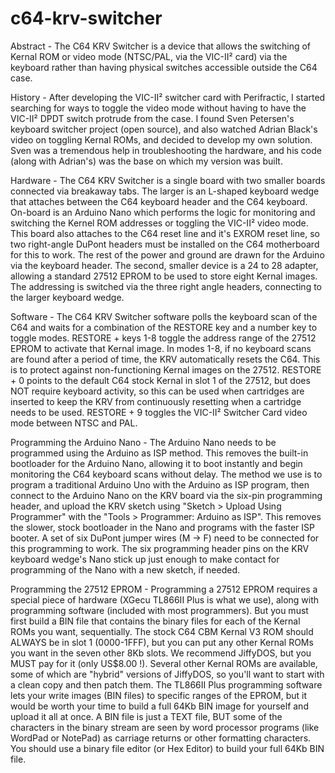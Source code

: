 # c64-krv-switcher
Abstract - The C64 KRV Switcher is a device that allows the switching of Kernal ROM or video mode (NTSC/PAL, via the VIC-II² card) via the keyboard rather than having physical switches accessible outside the C64 case.

History - After developing the VIC-II² switcher card with Perifractic, I started searching for ways to toggle the video mode without having to have the VIC-II² DPDT switch protrude from the case. I found Sven Petersen's keyboard switcher project (open source), and also watched Adrian Black's video on toggling Kernal ROMs, and decided to develop my own solution. Sven was a tremendous help in troubleshooting the hardware, and his code (along with Adrian's) was the base on which my version was built.

Hardware - The C64 KRV Switcher is a single board with two smaller boards connected via breakaway tabs. The larger is an L-shaped keyboard wedge that attaches between the C64 keyboard header and the C64 keyboard. On-board is an Arduino Nano which performs the logic for monitoring and switching the Kernel ROM addresses or toggling the VIC-II² video mode. This board also attaches to the C64 reset line and it's EXROM reset line, so two right-angle DuPont headers must be installed on the C64 motherboard for this to work. The rest of the power and ground are drawn for the Arduino via the keyboard header. The second, smaller device is a 24 to 28 adapter, allowing a standard 27512 EPROM to be used to store eight Kernal images. The addressing is switched via the three right angle headers, connecting to the larger keyboard wedge.

Software - The C64 KRV Switcher software polls the keyboard scan of the C64 and waits for a combination of the RESTORE key and a number key to toggle modes. RESTORE + keys 1-8 toggle the address range of the 27512 EPROM to activate that Kernal image. In modes 1-8, if no keyboard scans are found after a period of time, the KRV automatically resets the C64. This is to protect against non-functioning Kernal images on the 27512. RESTORE + 0 points to the default C64 stock Kernal in slot 1 of the 27512, but does NOT require keyboard activity, so this can be used when cartridges are inserted to keep the KRV from continuously resetting when a cartridge needs to be used. RESTORE + 9 toggles the VIC-II² Switcher Card video mode between NTSC and PAL.

Programming the Arduino Nano - The Arduino Nano needs to be programmed using the Arduino as ISP method. This removes the built-in bootloader for the Arduino Nano, allowing it to boot instantly and begin monitoring the C64 keyboard scans without delay. The method we use is to program a traditional Arduino Uno with the Arduino as ISP program, then connect to the Arduino Nano on the KRV board via the six-pin programming header, and upload the KRV sketch using "Sketch > Upload Using Programmer" with the "Tools > Programmer: Arduino as ISP". This removes the slower, stock bootloader in the Nano and programs with the faster ISP booter. A set of six DuPont jumper wires (M -> F) need to be connected for this programming to work. The six programming header pins on the KRV keyboard wedge's Nano stick up just enough to make contact for programming of the Nano with a new sketch, if needed.

Programming the 27512 EPROM - Programming a 27512 EPROM requires a special piece of hardware (XGecu TL866II Plus is what we use), along with programming software (included with most programmers). But you must first build a BIN file that contains the binary files for each of the Kernal ROMs you want, sequentially. The stock C64 CBM Kernal V3 ROM should ALWAYS be in slot 1 (0000-1FFF), but you can put any other Kernal ROMs you want in the seven other 8Kb slots. We recommend JiffyDOS, but you MUST pay for it (only US$8.00 !). Several other Kernal ROMs are available, some of which are "hybrid" versions of JiffyDOS, so you'll want to start with a clean copy and then patch them. The TL866II Plus programming software lets your write images (BIN files) to specific ranges of the EPROM, but it would be worth your time to build a full 64Kb BIN image for yourself and upload it all at once. A BIN file is just a TEXT file, BUT some of the characters in the binary stream are seen by word processor programs (like WordPad or NotePad) as carriage returns or other formatting characters. You should use a binary file editor (or Hex Editor) to build your full 64Kb BIN file.

